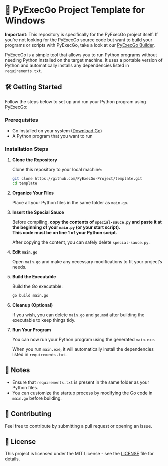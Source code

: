 # 🐍 PyExecGo Project Template for Windows

**Important**: This repository is specifically for the PyExecGo project itself. If you’re not looking for the PyExecGo source code but want to build your programs or scripts with PyExecGo, take a look at our [PyExecGo Builder](https://github.com/PyExecGo-Project/PyExecGo-Builder).

PyExecGo is a simple tool that allows you to run Python programs without needing Python installed on the target machine. It uses a portable version of Python and automatically installs any dependencies listed in `requirements.txt`.

## 🛠️ Getting Started

Follow the steps below to set up and run your Python program using PyExecGo:

### Prerequisites

- Go installed on your system ([Download Go](https://go.dev/dl/))
- A Python program that you want to run

### Installation Steps

1. **Clone the Repository**

   Clone this repository to your local machine:

   ```bash
   git clone https://github.com/PyExecGo-Project/template.git
   cd template
   ```

2. **Organize Your Files**

   Place all your Python files in the same folder as `main.go`.

3. **Insert the Special Sauce**

   Before compiling, **copy the contents of `special-sauce.py` and paste it at the beginning of your `main.py` (or your start script).**  
   **This code must be on line 1 of your Python script.**

   After copying the content, you can safely delete `special-sauce.py`.

4. **Edit `main.go`**

   Open `main.go` and make any necessary modifications to fit your project’s needs.

5. **Build the Executable**

   Build the Go executable:

   ```bash
   go build main.go
   ```

6. **Cleanup (Optional)**

   If you wish, you can delete `main.go` and `go.mod` after building the executable to keep things tidy.

7. **Run Your Program**

   You can now run your Python program using the generated `main.exe`.

   When you run `main.exe`, it will automatically install the dependencies listed in `requirements.txt`.

## 📝 Notes

- Ensure that `requirements.txt` is present in the same folder as your Python files.
- You can customize the startup process by modifying the Go code in `main.go` before building.

## 🤝 Contributing

Feel free to contribute by submitting a pull request or opening an issue.

## 📄 License

This project is licensed under the MIT License - see the [LICENSE](https://github.com/PyExecGo-Project/template/blob/main/LICENSE) file for details.